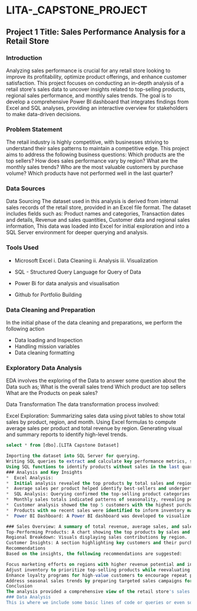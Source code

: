 # LITA-_CAPSTONE_PROJECT
## Project 1 Title: Sales Performance Analysis for a Retail Store

### Introduction
Analyzing sales performance is crucial for any retail store looking to improve its profitability, optimize product offerings, and enhance customer satisfaction. This project focuses on conducting an in-depth analysis of a retail store's sales data to uncover insights related to top-selling products, regional sales performance, and monthly sales trends. The goal is to develop a comprehensive Power BI dashboard that integrates findings from Excel and SQL analyses, providing an interactive overview for stakeholders to make data-driven decisions.

### Problem Statement
The retail industry is highly competitive, with businesses striving to understand their sales patterns to maintain a competitive edge. This project aims to address the following business questions:
Which products are the top sellers?
How does sales performance vary by region?
What are the monthly sales trends?
Who are the most valuable customers by purchase volume?
Which products have not performed well in the last quarter?

### Data Sources
Data Sourcing
The dataset used in this analysis is derived from internal sales records of the retail store, provided in an Excel file format. The dataset includes fields such as:
Product names and categories,
Transaction dates and details,
Revenue and sales quantities,
Customer data and regional sales information,
This data was loaded into Excel for initial exploration and into a SQL Server environment for deeper querying and analysis.

### Tools Used
- Microsoft Excel
   i. Data Cleaning
  ii. Analysis
iii. Visualization

- SQL - Structured Query Language for Query of Data
- Power Bi for data analysis and visualisation
- Github for Portfolio Building

### Data Cleaning and Preparation
In the initial phase of the data cleaning and preparations, we perform the following action
* Data loading and Inspection
* Handling mission variables
* Data cleaning formatting

### Exploratory Data Analysis
EDA involves the exploring of the Data to answer some question about the Data such as;
What is the overall sales trend
Which product are top sellers
What are the Products on peak sales?

Data Transformation
The data transformation process involved:

Excel Exploration:
Summarizing sales data using pivot tables to show total sales by product, region, and month.
Using Excel formulas to compute average sales per product and total revenue by region.
Generating visual and summary reports to identify high-level trends.


```SQL
select * from [dbo].[LITA Capstone Dataset]

Importing the dataset into SQL Server for querying.
Writing SQL queries to extract and calculate key performance metrics, such as total revenue per product, top-performing products, and monthly sales totals.
Using SQL functions to identify products without sales in the last quarter and calculate the percentage of total sales contributed by each region.
### Analysis and Key Insights
*  Excel Analysis:
*  Initial analysis revealed the top products by total sales and regions contributing the most to revenue.
*  Average sales per product helped identify best-sellers and underperforming items.
*  SQL Analysis: Querying confirmed the top-selling product categories and highlighted regions with the highest number of sales transactions.
*  Monthly sales totals indicated patterns of seasonality, revealing peak and low sales periods.
*  Customer analysis showed the top 5 customers with the highest purchase amounts, indicating loyal and high-value customers.
*  Products with no recent sales were identified to inform inventory management.
*  Power BI Dashboard: A Power BI dashboard was developed to visualize:

### Sales Overview: A summary of total revenue, average sales, and sales growth over time.
Top-Performing Products: A chart showing the top products by sales and revenue.
Regional Breakdown: Visuals displaying sales contributions by region.
Customer Insights: A section highlighting key customers and their purchase values.
Recommendations
Based on the insights, the following recommendations are suggested:

Focus marketing efforts on regions with higher revenue potential and introduce promotions in underperforming regions.
Adjust inventory to prioritize top-selling products while reevaluating stock for products with declining sales.
Enhance loyalty programs for high-value customers to encourage repeat purchases.
Address seasonal sales trends by preparing targeted sales campaigns for peak seasons.
Conclusion
The analysis provided a comprehensive view of the retail store's sales performance, highlighting key products, customers, and regions. By implementing the recommendations and leveraging the interactive Power BI dashboard, the retail store can make informed strategic decisions to improve profitability and enhance customer engagement.
### Data Analysis
This is where we include some basic lines of code or queries or even some of the DAX expressions used during your analysis;


